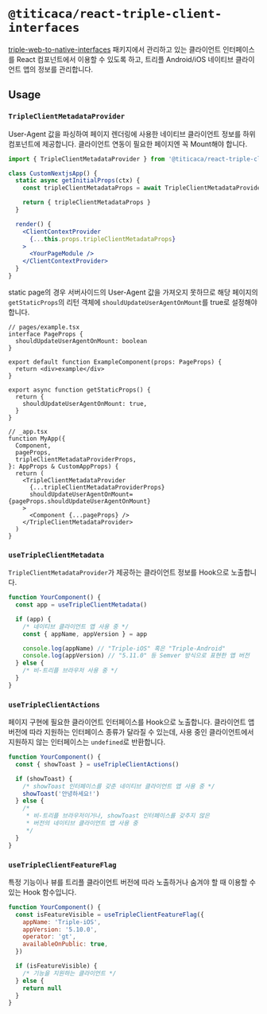 # `@titicaca/react-triple-client-interfaces`

[triple-web-to-native-interfaces](https://github.com/titicacadev/triple-web-to-native-interfaces/)
패키지에서 관리하고 있는 클라이언트 인터페이스를 React 컴포넌트에서 이용할 수
있도록 하고, 트리플 Android/iOS 네이티브 클라이언트 앱의 정보를 관리합니다.

## Usage

### `TripleClientMetadataProvider`

User-Agent 값을 파싱하여 페이지 렌더링에 사용한 네이티브 클라이언트 정보를 하위
컴포넌트에 제공합니다. 클라이언트 연동이 필요한 페이지엔 꼭 Mount해야 합니다.

```jsx
import { TripleClientMetadataProvider } from '@titicaca/react-triple-client-interfaces'

class CustomNextjsApp() {
  static async getInitialProps(ctx) {
    const tripleClientMetadataProps = await TripleClientMetadataProvider.getInitialProps(ctx)

    return { tripleClientMetadataProps }
  }

  render() {
    <ClientContextProvider
      {...this.props.tripleClientMetadataProps}
    >
      <YourPageModule />
    </ClientContextProvider>
  }
}
```

static page의 경우 서버사이드의 User-Agent 값을 가져오지 못하므로
해당 페이지의 `getStaticProps`의 리턴 객체에 `shouldUpdateUserAgentOnMount`를 true로 설정해야 합니다.

```tsx
// pages/example.tsx
interface PageProps {
  shouldUpdateUserAgentOnMount: boolean
}

export default function ExampleComponent(props: PageProps) {
  return <div>example</div>
}

export async function getStaticProps() {
  return {
    shouldUpdateUserAgentOnMount: true,
  }
}

// _app.tsx
function MyApp({
  Component,
  pageProps,
  tripleClientMetadataProviderProps,
}: AppProps & CustomAppProps) {
  return (
    <TripleClientMetadataProvider
      {...tripleClientMetadataProviderProps}
      shouldUpdateUserAgentOnMount={pageProps.shouldUpdateUserAgentOnMount}
    >
      <Component {...pageProps} />
    </TripleClientMetadataProvider>
  )
}
```

### `useTripleClientMetadata`

`TripleClientMetadataProvider`가 제공하는 클라이언트 정보를 Hook으로 노출합니다.

```jsx
function YourComponent() {
  const app = useTripleClientMetadata()

  if (app) {
    /* 네이티브 클라이언트 앱 사용 중 */
    const { appName, appVersion } = app

    console.log(appName) // "Triple-iOS" 혹은 "Triple-Android"
    console.log(appVersion) // "5.11.0" 등 Semver 방식으로 표현한 앱 버전
  } else {
    /* 비-트리플 브라우저 사용 중 */
  }
}
```

### `useTripleClientActions`

페이지 구현에 필요한 클라이언트 인터페이스를 Hook으로 노출합니다. 클라이언트 앱
버전에 따라 지원하는 인터페이스 종류가 달라질 수 있는데, 사용 중인 클라이언트에서
지원하지 않는 인터페이스는 `undefined`로 반환합니다.

```jsx
function YourComponent() {
  const { showToast } = useTripleClientActions()

  if (showToast) {
    /* showToast 인터페이스를 갖춘 네이티브 클라이언트 앱 사용 중 */
    showToast('안녕하세요!')
  } else {
    /*
     * 비-트리플 브라우저이거나, showToast 인터페이스를 갖추지 않은
     * 버전의 네이티브 클라이언트 앱 사용 중
     */
  }
}
```

### `useTripleClientFeatureFlag`

특정 기능이나 뷰를 트리플 클라이언트 버전에 따라 노출하거나 숨겨야 할 때
이용할 수 있는 Hook 함수입니다.

```jsx
function YourComponent() {
  const isFeatureVisible = useTripleClientFeatureFlag({
    appName: 'Triple-iOS',
    appVersion: '5.10.0',
    operator: 'gt',
    availableOnPublic: true,
  })

  if (isFeatureVisible) {
    /* 기능을 지원하는 클라이언트 */
  } else {
    return null
  }
}
```
